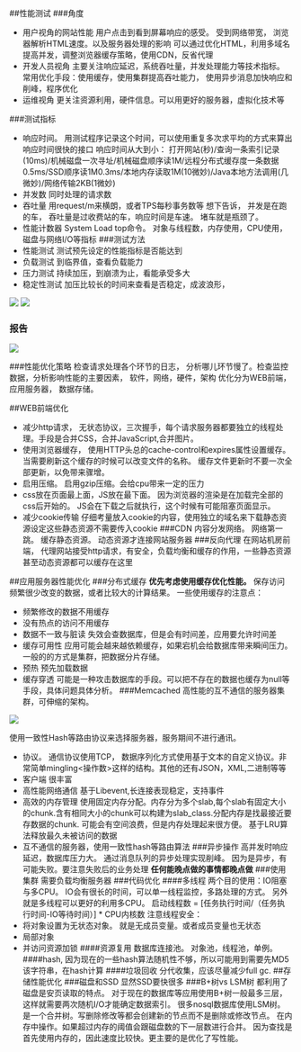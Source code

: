 ##性能测试
###角度
 - 用户视角的网站性能
用户点击到看到屏幕响应的感受。
受到网络带宽， 浏览器解析HTML速度。以及服务器处理的影响
可以通过优化HTML，利用多域名提高并发，调整浏览器缓存策略，使用CDN，反省代理
 - 开发人员视角
主要关注响应延迟，系统吞吐量，并发处理能力等技术指标。  
常用优化手段：使用缓存，使用集群提高吞吐能力， 使用异步消息加快响应和削峰，程序优化
 - 运维视角
 更关注资源利用，硬件信息。可以用更好的服务器，虚拟化技术等

###测试指标
 - 响应时间。           用测试程序记录这个时间，可以使用重复多次求平均的方式来算出响应时间很快的接口
响应时间从大到小：  打开网站(秒)/查询一条索引记录(10ms)/机械磁盘一次寻址/机械磁盘顺序读1M/远程分布式缓存度一条数据0.5ms/SSD顺序读1M0.3ms/本地内存读取1M(10微妙)/Java本地方法调用(几微妙)/网络传输2KB(1微妙)
 -  并发数       同时处理的请求数
 - 吞吐量        用request/m来横朗，或者TPS每秒事务数等
想下告诉， 并发是在跑的车， 吞吐量是过收费站的车，响应时间是车速。  堵车就是瓶颈了。
 -  性能计数器
   System Load top命令。 对象与线程数，内存使用，CPU使用，磁盘与网络I/O等指标
###测试方法
 - 性能测试        测试预先设定的性能指标是否能达到
 - 负载测试        到临界值，查看负载能力
 - 压力测试        持续加压，到崩溃为止，看能承受多大
 - 稳定性测试    加压比较长的时间来查看是否稳定，成波浪形，

![](http://git.oschina.net/wzj777/princeWiki/raw/master/pic/struts/s-5.png)
![](http://git.oschina.net/wzj777/princeWiki/raw/master/pic/struts/s-6.png)

### 报告

![](http://git.oschina.net/wzj777/princeWiki/raw/master/pic/struts/s-7.png)

###性能优化策略
检查请求处理各个环节的日志， 分析哪儿环节慢了。检查监控数据，分析影响性能的主要因素， 软件，网络，硬件，架构
优化分为WEB前端，应用服务器， 数据存储。

##WEB前端优化
 - 减少http请求， 无状态协议，三次握手，每个请求服务器都要独立的线程处理。手段是合并CSS，合并JavaScript,合并图片。
 - 使用浏览器缓存， 使用HTTP头总的cache-control和expires属性设置缓存。当需要刷新这个缓存的时候可以改变文件的名称。
缓存文件更新时不要一次全部更新，以免带来骤增。
 - 启用压缩。  启用gzip压缩。会给cpu带来一定的压力
 - css放在页面最上面，JS放在最下面。       因为浏览器的渲染是在加载完全部的css后开始的。 JS会在下载之后就执行，这个时候有可能阻塞页面显示。
 - 减少cookie传输   仔细考量放入cookie的内容，使用独立的域名来下载静态资源设定这些静态资源不需要传入cookie
###CDN
    内容分发网络。    网络第一跳。 缓存静态资源。  动态资源才连接网站服务器
###反向代理
    在网站机房前端，  代理网站接受http请求，有安全，负载均衡和缓存的作用，一些静态资源甚至动态资源都可以缓存在这里

##应用服务器性能优化
###分布式缓存
    **优先考虑使用缓存优化性能。**            保存访问频繁很少改变的数据，或者比较大的计算结果。
    一些使用缓存的注意点：
 - 频繁修改的数据不用缓存
 - 没有热点的访问不用缓存
 - 数据不一致与脏读        失效会查数据库，但是会有时间差，应用要允许时间差
 - 缓存可用性        应用可能会越来越依赖缓存，如果宕机会给数据库带来瞬间压力。一般的的方式是集群，把数据分片存储。
 - 预热        预先加载数据
 - 缓存穿透  可能是一种攻击数据库的手段。可以把不存在的数据也缓存为null等手段，具体问题具体分析。
###Memcached
高性能的互不通信的服务器集群，可伸缩的架构。

![](http://git.oschina.net/wzj777/princeWiki/raw/master/pic/struts/s-8.png)

使用一致性Hash等路由协议来选择服务器，服务期间不进行通讯。
 - 协议。  通信协议使用TCP， 数据序列化方式使用基于文本的自定义协议。非常简单mingling<操作数>这样的结构。其他的还有JSON，XML,二进制等等
 - 客户端    很丰富
 - 高性能网络通信  基于Libevent,长连接表现稳定，支持事件
 - 高效的内存管理    使用固定内存分配。内存分为多个slab,每个slab有固定大小的chunk.含有相同大小的chunk可以构建为slab_class.分配内存是找最接近要存数据的chunk. 可能会有空间浪费，但是内存处理起来很方便。  基于LRU算法释放最久未被访问的数据
 - 互不通信的服务器，使用一致性hash等路由算法
###异步操作
 高并发时响应延迟，数据库压力大。  通过消息队列的异步处理实现削峰。
 因为是异步，有可能失败。要注意失败后的业务处理
**任何能晚点做的事情都晚点做**
###使用集群
    需要负载均衡服务器
###代码优化
####多线程
两个目的使用：IO阻塞与多CPU。  IO会有很长的时间，可以单一线程监控，多路处理的方式。  另外就是多线程可以更好的利用多CPU。
启动线程数 = [任务执行时间/（任务执行时间-IO等待时间）] * CPU内核数
注意线程安全：
 - 将对象设置为无状态对象。 就是无成员变量。或者成员变量也无状态
 - 局部对象
 - 并访问资源加锁
####资源复用
数据库连接池。 对象池，线程池，单例。
####hash,  因为现在的一些hash算法随机性不够，所以可能用到需要先MD5该字符串，在hash计算
####垃圾回收   分代收集，应该尽量减少full gc.
##存储性能优化
###磁盘和SSD
显然SSD要快很多
###B+树vs LSM树
都利用了磁盘是安页读取的特点。
对于现在的数据库等应用使用B+树一般最多三层，这样就需要两次随机I/O才能确定数据索引。
很多nosql数据库使用LSM树。是一个合并树。写删除修改等都会创建新的节点而不是删除或修改节点。  在内存中操作。如果超过内存的阈值会跟磁盘数的下一层数进行合并。  因为查找是首先使用内存的，因此速度比较快。更主要的是优化了写性能。